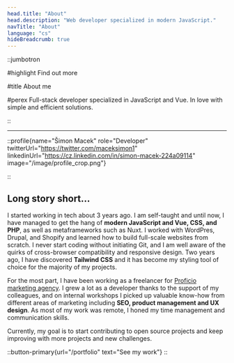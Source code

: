 ```yaml
---
head.title: "About"
head.description: "Web developer specialized in modern JavaScript."
navTitle: "About"
language: "cs"
hideBreadcrumb: true
---
```


::jumbotron

#highlight
Find out more

#title
About me

#perex
Full-stack developer specialized in JavaScript and Vue. In love with simple and efficient solutions.

::

---

::profile{name="Šimon Macek" role="Developer" twitterUrl="https://twitter.com/maceksimon1" linkedinUrl="https://cz.linkedin.com/in/simon-macek-224a09114" image="/image/profile_crop.png"}

::

## Long story short...

I started working in tech about 3 years ago. I am self-taught and until now, I have managed to get the hang of **modern JavaScript and Vue, CSS, and PHP**, as well as metaframeworks such as Nuxt. I worked with WordPres, Drupal, and Shopify and learned how to build full-scale websites from scratch. I never start coding without initiating Git, and I am well aware of the quirks of cross-browser compatibility and responsive design. Two years ago, I have discovered **Tailwind CSS** and it has become my styling tool of choice for the majority of my projects.

For the most part, I have been working as a freelancer for [Proficio marketing agency](https://proficiodigital.com/). I grew a lot as a developer thanks to the support of my colleagues, and on internal workshops I picked up valuable know-how from different areas of marketing including **SEO, product management and UX design**. As most of my work was remote, I honed my time management and communication skills.

Currently, my goal is to start contributing to open source projects and keep improving with more projects and new challenges.

::button-primary{url="/portfolio" text="See my work"}
::
